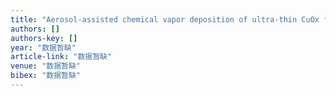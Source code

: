 ```yaml
---
title: "Aerosol-assisted chemical vapor deposition of ultra-thin CuOx films as hole transport material for planar perovskite solar cells"
authors: []
authors-key: []
year: "数据暂缺"
article-link: "数据暂缺"
venue: "数据暂缺"
bibex: "数据暂缺"
---
```

